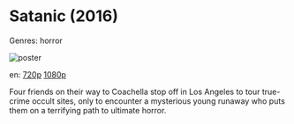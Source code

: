 # Satanic (2016)

Genres: horror

![poster](http://image.tmdb.org/t/p/w500/ii9kWdyB8dyAekx5dQ6f2kU88Sy.jpg)

en:
  [720p](magnet:?xt=urn:btih:B92DA85E95AB21F034DD93E11832B3693329A718&tr=udp://glotorrents.pw:6969/announce&tr=udp://tracker.opentrackr.org:1337/announce&tr=udp://torrent.gresille.org:80/announce&tr=udp://tracker.openbittorrent.com:80&tr=udp://tracker.coppersurfer.tk:6969&tr=udp://tracker.leechers-paradise.org:6969&tr=udp://p4p.arenabg.ch:1337&tr=udp://tracker.internetwarriors.net:1337)
  [1080p](magnet:?xt=urn:btih:6EC3094286DAB01C2927F8270723FF5172A75A4A&tr=udp://glotorrents.pw:6969/announce&tr=udp://tracker.opentrackr.org:1337/announce&tr=udp://torrent.gresille.org:80/announce&tr=udp://tracker.openbittorrent.com:80&tr=udp://tracker.coppersurfer.tk:6969&tr=udp://tracker.leechers-paradise.org:6969&tr=udp://p4p.arenabg.ch:1337&tr=udp://tracker.internetwarriors.net:1337)
  


Four friends on their way to Coachella stop off in Los Angeles to tour true-crime occult sites, only to encounter a mysterious young runaway who puts them on a terrifying path to ultimate horror.